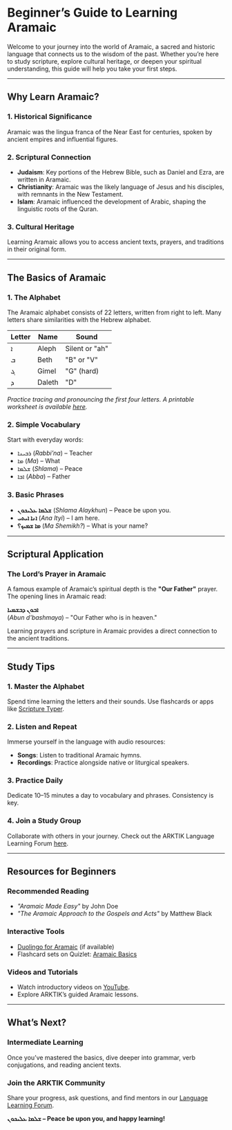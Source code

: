# **Beginner’s Guide to Learning Aramaic**

Welcome to your journey into the world of Aramaic, a sacred and historic language that connects us to the wisdom of the past. Whether you’re here to study scripture, explore cultural heritage, or deepen your spiritual understanding, this guide will help you take your first steps.

---

## **Why Learn Aramaic?**

### **1. Historical Significance**
Aramaic was the lingua franca of the Near East for centuries, spoken by ancient empires and influential figures.

### **2. Scriptural Connection**
- **Judaism**: Key portions of the Hebrew Bible, such as Daniel and Ezra, are written in Aramaic.
- **Christianity**: Aramaic was the likely language of Jesus and his disciples, with remnants in the New Testament.
- **Islam**: Aramaic influenced the development of Arabic, shaping the linguistic roots of the Quran.

### **3. Cultural Heritage**
Learning Aramaic allows you to access ancient texts, prayers, and traditions in their original form.

---

## **The Basics of Aramaic**

### **1. The Alphabet**
The Aramaic alphabet consists of 22 letters, written from right to left. Many letters share similarities with the Hebrew alphabet.

| Letter | Name | Sound |
|--------|------|-------|
| ܐ      | Aleph | Silent or "ah" |
| ܒ      | Beth  | "B" or "V" |
| ܓ      | Gimel | "G" (hard) |
| ܕ      | Daleth| "D" |

*Practice tracing and pronouncing the first four letters. A printable worksheet is available [here](#).*

### **2. Simple Vocabulary**
Start with everyday words:
- ܪܒܝܢܐ (*Rabbi’na*) – Teacher
- ܡܐ (*Ma*) – What
- ܫܠܡܐ (*Shlama*) – Peace
- ܐܒܐ (*Abba*) – Father

### **3. Basic Phrases**
- **ܫܠܡܐ ܥܠܝܟܘܢ** (*Shlama Alaykhun*) – Peace be upon you.
- **ܐܢܐ ܐܝܬܝ** (*Ana Ityi*) – I am here.
- **ܡܐ ܫܡܝܟ؟** (*Ma Shemikh?*) – What is your name?

---

## **Scriptural Application**

### **The Lord’s Prayer in Aramaic**
A famous example of Aramaic’s spiritual depth is the **"Our Father"** prayer. The opening lines in Aramaic read:

**ܐܒܘܢ ܕܒܫܡܝܐ**  
(*Abun d'bashmaya*) – "Our Father who is in heaven."

Learning prayers and scripture in Aramaic provides a direct connection to the ancient traditions.

---

## **Study Tips**

### **1. Master the Alphabet**
Spend time learning the letters and their sounds. Use flashcards or apps like [Scripture Typer](#).

### **2. Listen and Repeat**
Immerse yourself in the language with audio resources:
- **Songs**: Listen to traditional Aramaic hymns.
- **Recordings**: Practice alongside native or liturgical speakers.

### **3. Practice Daily**
Dedicate 10–15 minutes a day to vocabulary and phrases. Consistency is key.

### **4. Join a Study Group**
Collaborate with others in your journey. Check out the ARKTIK Language Learning Forum [here](#).

---

## **Resources for Beginners**

### **Recommended Reading**
- *"Aramaic Made Easy"* by John Doe
- *"The Aramaic Approach to the Gospels and Acts"* by Matthew Black

### **Interactive Tools**
- [Duolingo for Aramaic](#) (if available)
- Flashcard sets on Quizlet: [Aramaic Basics](#)

### **Videos and Tutorials**
- Watch introductory videos on [YouTube](#).
- Explore ARKTIK’s guided Aramaic lessons.

---

## **What’s Next?**

### **Intermediate Learning**
Once you’ve mastered the basics, dive deeper into grammar, verb conjugations, and reading ancient texts.

### **Join the ARKTIK Community**
Share your progress, ask questions, and find mentors in our [Language Learning Forum](#).

**ܫܠܡܐ ܥܠܝܟܘܢ – Peace be upon you, and happy learning!**

